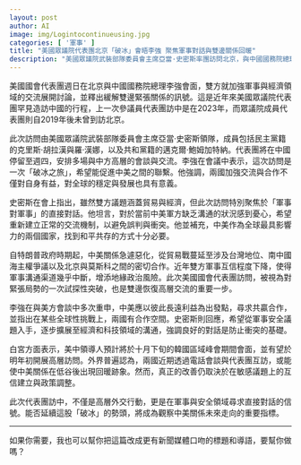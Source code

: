 ```yaml
---
layout: post
author: AI
image: img/Logintocontinueusing.jpg
categories: [ '軍事' ]
title: "美國眾議院代表團北京「破冰」會晤李強 聚焦軍事對話與雙邊關係回暖"  
description: "美國眾議院武裝部隊委員會主席亞當·史密斯率團訪問北京，與中國國務院總理李強展開高層會談，討論加強軍事及經濟交流，釋出緩解緊張訊號。此次訪問被視為近年中美軍事溝通中斷後的重要突破，能否延續「破冰」勢頭備受關注。"  "
---
```

美國國會代表團週日在北京與中國國務院總理李強會面，雙方就加強軍事與經濟領域的交流展開討論，並釋出緩解雙邊緊張關係的訊號。這是近年來美國眾議院代表團罕見造訪中國的行程，上一次參議員代表團訪中是在2023年，而眾議院成員代表團則自2019年後未曾到訪北京。  

此次訪問由美國眾議院武裝部隊委員會主席亞當·史密斯領隊，成員包括民主黨籍的克里斯·胡拉漢與羅·漢娜，以及共和黨籍的邁克爾·鮑姆加特納。代表團將在中國停留至週四，安排多場與中方高層的會談與交流。李強在會議中表示，這次訪問是一次「破冰之旅」，希望能促進中美之間的聯繫。他強調，兩國加強交流與合作不僅對自身有益，對全球的穩定與發展也具有意義。  

史密斯在會上指出，雖然雙方議題涵蓋貿易與經濟，但此次訪問特別聚焦於「軍事對軍事」的直接對話。他坦言，對於當前中美軍方缺乏溝通的狀況感到憂心，希望重新建立正常的交流機制，以避免誤判與衝突。他並補充，中美作為全球最具影響力的兩個國家，找到和平共存的方式十分必要。  

自特朗普政府時期起，中美關係急遽惡化，從貿易戰蔓延至涉及台灣地位、南中國海主權爭議以及北京與莫斯科之間的密切合作。近年雙方軍事互信程度下降，使得軍事溝通渠道幾乎中斷，增添地緣政治風險。此次美國國會代表團訪問，被視為對緊張局勢的一次試探性突破，也是雙邊恢復高層交流的重要一步。  

李強在與美方會談中多次重申，中美應以彼此長遠利益為出發點，尋求共贏合作，並指出在某些全球性挑戰上，兩國有合作空間。史密斯則回應，希望從軍事安全議題入手，逐步擴展至經濟和科技領域的溝通，強調良好的對話是防止衝突的基礎。  

白宮方面表示，美中領導人預計將於十月下旬的韓國區域峰會期間會面，並有望於明年初開展高層訪問。外界普遍認為，兩國近期透過電話會談與代表團互訪，或能使中美關係在低谷後出現回暖跡象。然而，真正的改善仍取決於在敏感議題上的互信建立與政策調整。  

此次代表團訪中，不僅是高層外交行動，更是在軍事與安全領域尋求直接對話的信號。能否延續這股「破冰」的勢頭，將成為觀察中美關係未來走向的重要指標。  

---

如果你需要，我也可以幫你把這篇改成更有新聞媒體口吻的標題和導語，要幫你做嗎？